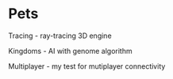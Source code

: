 # Pets
Tracing - ray-tracing 3D engine

Kingdoms - AI with genome algorithm

Multiplayer - my test for mutiplayer connectivity
